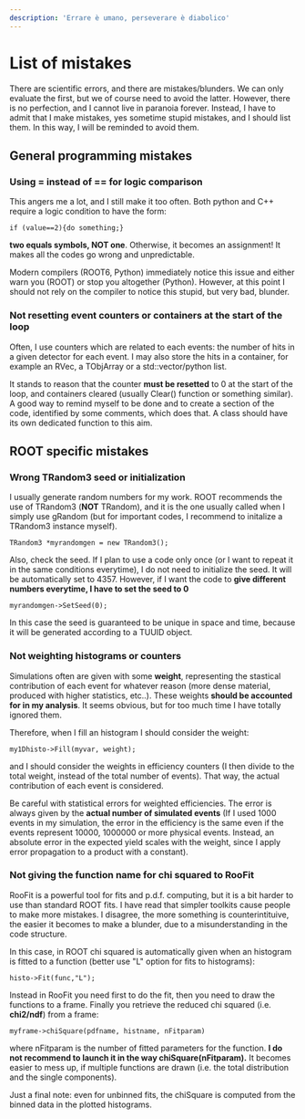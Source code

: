 ```yaml
---
description: 'Errare è umano, perseverare è diabolico'
---
```


# List of mistakes

There are scientific errors, and there are mistakes/blunders. We can only evaluate the first, but we of course need to avoid the latter. However, there is no perfection, and I cannot live in paranoia forever. Instead, I have to admit that I make mistakes, yes sometime stupid mistakes, and I should list them. In this way, I will be reminded to avoid them.

## General programming mistakes

### Using = instead of == for logic comparison

This angers me a lot, and I still make it too often. Both python and C++ require a logic condition to have the form:

```text
if (value==2){do something;}
```

**two equals symbols, NOT one**. Otherwise, it becomes an assignment! It makes all the codes go wrong and unpredictable.

Modern compilers \(ROOT6, Python\) immediately notice this issue and either warn you \(ROOT\) or stop you altogether \(Python\). However, at this point I should not rely on the compiler to notice this stupid, but very bad, blunder. 

### Not resetting event counters or containers at the start of the loop

Often, I use counters which are related to each events: the number of hits in a given detector for each event. I may also store the hits in a container, for example an RVec, a TObjArray or a std::vector/python list. 

It stands to reason that the counter **must be resetted** to 0 at the start of the loop, and containers cleared \(usually Clear\(\) function or something similar\). A good way to remind myself to be done and to create a section of the code, identified by some comments, which does that. A class should have its own dedicated function to this aim.

## ROOT specific mistakes

### Wrong TRandom3 seed or initialization

I usually generate random numbers for my work. ROOT recommends the use of TRandom3 \(**NOT** TRandom\), and it is the one usually called when I simply use gRandom \(but for important codes, I recommend to initalize a TRandom3 instance myself\).

```text
TRandom3 *myrandomgen = new TRandom3();
```

Also, check the seed. If I plan to use a code only once \(or I want to repeat it in the same conditions everytime\), I do not need to initialize the seed. It will be automatically set to 4357. However, if I want the code to **give different numbers everytime, I have to set the seed to 0**

```text
myrandomgen->SetSeed(0);
```

In this case the seed is guaranteed to be unique in space and time, because it will be generated according to a TUUID object.

### Not weighting histograms or counters

Simulations often are given with some **weight**, representing the stastical contribution of each event for whatever reason \(more dense material, produced with higher statistics, etc..\). These weights **should be accounted for in my analysis**. It seems obvious, but for too much time I have totally ignored them.

Therefore, when I fill an histogram I should consider the weight:

```text
my1Dhisto->Fill(myvar, weight);
```

and I should consider the weights in efficiency counters \(I then divide to the total weight, instead of the total number of events\). That way, the actual contribution of each event is considered.

Be careful with statistical errors for weighted efficiencies. The error is always given by the **actual number of simulated events** \(If I used 1000 events in my simulation, the error in the efficiency is the same even if the events represent 10000, 1000000 or more physical events. Instead, an absolute error in the expected yield  scales with the weight, since I apply error propagation to a product with a constant\).

### Not giving the function name for chi squared to RooFit

RooFit is a powerful tool for fits and p.d.f. computing, but it is a bit harder to use than standard ROOT fits. I have read that simpler toolkits cause people to make more mistakes. I disagree, the more something is counterintituive, the easier it becomes to make a blunder, due to a misunderstanding in the code structure.

In this case, in ROOT chi squared is automatically given when an histogram is fitted to a function \(better use "L" option for fits to histograms\):

```text
histo->Fit(func,"L");
```

Instead in RooFit you need first to do the fit, then you need to draw the functions to a frame. Finally you retrieve the reduced chi squared  \(i.e. **chi2/ndf**\) from a frame:

```text
myframe->chiSquare(pdfname, histname, nFitparam)
```

where nFitparam is the number of fitted parameters for the function. **I do not recommend to launch it in the way chiSquare\(nFitparam\).** It becomes easier to mess up, if multiple functions are drawn \(i.e. the total distribution and the single components\).

Just a final note: even for unbinned fits, the chiSquare is computed from the binned data in the plotted histograms.

